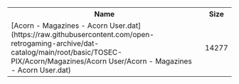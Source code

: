 <table>
<tr><th>Name</th><th>Size</th></tr>
<tr><td>[Acorn - Magazines - Acorn User.dat](https://raw.githubusercontent.com/open-retrogaming-archive/dat-catalog/main/root/basic/TOSEC-PIX/Acorn/Magazines/Acorn User/Acorn - Magazines - Acorn User.dat)</td><td>14277</td></tr>
</table>
